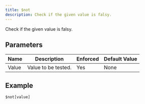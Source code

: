 ```yaml
---
title: $not
description: Check if the given value is falsy.
---
```


Check if the given value is falsy.
## Parameters
| Name  |     Description     | Enforced | Default Value |
|-------|---------------------|----------|---------------|
| Value | Value to be tested. | Yes      | None          |
## Example
```eats
$not[value]
```